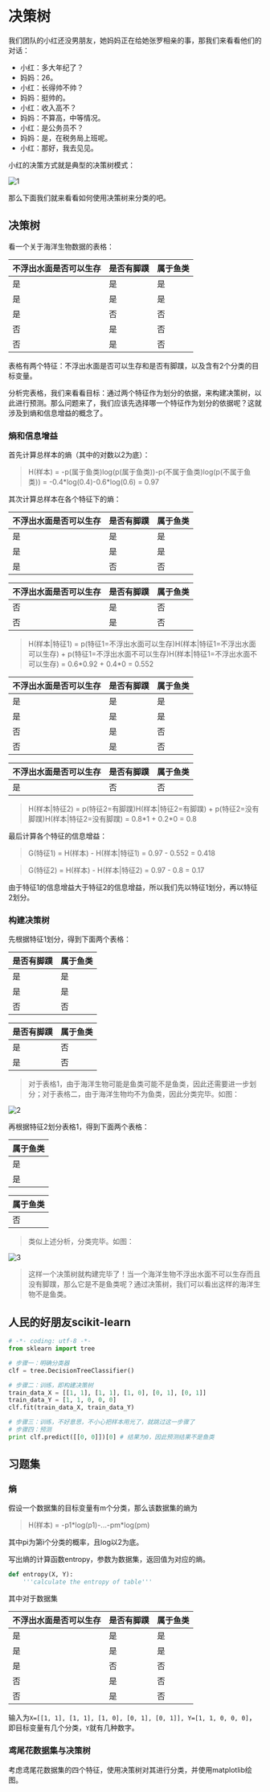 # 决策树

我们团队的小红还没男朋友，她妈妈正在给她张罗相亲的事，那我们来看看他们的对话：

- 小红：多大年纪了？
- 妈妈：26。
- 小红：长得帅不帅？
- 妈妈：挺帅的。
- 小红：收入高不？
- 妈妈：不算高，中等情况。
- 小红：是公务员不？
- 妈妈：是，在税务局上班呢。
- 小红：那好，我去见见。

小红的决策方式就是典型的决策树模式：

![1](https://github.com/im-iron-man/data-analysis/blob/master/%E6%9C%BA%E5%99%A8%E5%AD%A6%E4%B9%A0/3/image/1.png)

那么下面我们就来看看如何使用决策树来分类的吧。

## 决策树

看一个关于海洋生物数据的表格：

|不浮出水面是否可以生存|是否有脚蹼|属于鱼类|
|----------------------|----------|--------|
|是                    |是        |是      |
|是                    |是        |是      |
|是                    |否        |否      |
|否                    |是        |否      |
|否                    |是        |否      |

表格有两个特征：不浮出水面是否可以生存和是否有脚蹼，以及含有2个分类的目标变量。

分析完表格，我们来看看目标：通过两个特征作为划分的依据，来构建决策树，以此进行预测。那么问题来了，我们应该先选择哪一个特征作为划分的依据呢？这就涉及到熵和信息增益的概念了。

### 熵和信息增益

首先计算总样本的熵（其中的对数以2为底）：

> H(样本) = -p(属于鱼类)log(p(属于鱼类))-p(不属于鱼类)log(p(不属于鱼类)) = -0.4\*log(0.4)-0.6\*log(0.6) = 0.97

其次计算总样本在各个特征下的熵：

|不浮出水面是否可以生存|是否有脚蹼|属于鱼类|
|----------------------|----------|--------|
|是                    |是        |是      |
|是                    |是        |是      |
|是                    |否        |否      |

|不浮出水面是否可以生存|是否有脚蹼|属于鱼类|
|----------------------|----------|--------|
|否                    |是        |否      |
|否                    |是        |否      |

> H(样本|特征1) = p(特征1=不浮出水面可以生存)H(样本|特征1=不浮出水面可以生存) + p(特征1=不浮出水面不可以生存)H(样本|特征1=不浮出水面不可以生存) = 0.6\*0.92 + 0.4\*0 = 0.552

|不浮出水面是否可以生存|是否有脚蹼|属于鱼类|
|----------------------|----------|--------|
|是                    |是        |是      |
|是                    |是        |是      |
|否                    |是        |否      |
|否                    |是        |否      |

|不浮出水面是否可以生存|是否有脚蹼|属于鱼类|
|----------------------|----------|--------|
|是                    |否        |否      |

> H(样本|特征2) = p(特征2=有脚蹼)H(样本|特征2=有脚蹼) + p(特征2=没有脚蹼)H(样本|特征2=没有脚蹼) = 0.8\*1 + 0.2\*0 = 0.8

最后计算各个特征的信息增益：

> G(特征1) = H(样本) - H(样本|特征1) = 0.97 - 0.552 = 0.418

> G(特征2) = H(样本) - H(样本|特征2) = 0.97 - 0.8 = 0.17

由于特征1的信息增益大于特征2的信息增益，所以我们先以特征1划分，再以特征2划分。

### 构建决策树

先根据特征1划分，得到下面两个表格：

|是否有脚蹼|属于鱼类|
|----------|--------|
|是        |是      |
|是        |是      |
|否        |否      |

|是否有脚蹼|属于鱼类|
|----------|--------|
|是        |否      |
|是        |否      |

> 对于表格1，由于海洋生物可能是鱼类可能不是鱼类，因此还需要进一步划分；对于表格二，由于海洋生物均不为鱼类，因此分类完毕。如图：

![2](https://github.com/im-iron-man/data-analysis/blob/master/%E6%9C%BA%E5%99%A8%E5%AD%A6%E4%B9%A0/3/image/2.png)

再根据特征2划分表格1，得到下面两个表格：

|属于鱼类|
|--------|
|是      |
|是      |

|属于鱼类|
|--------|
|否      |

> 类似上述分析，分类完毕。如图：

![3](https://github.com/im-iron-man/data-analysis/blob/master/%E6%9C%BA%E5%99%A8%E5%AD%A6%E4%B9%A0/3/image/3.png)

> 这样一个决策树就构建完毕了！当一个海洋生物不浮出水面不可以生存而且没有脚蹼，那么它是不是鱼类呢？通过决策树，我们可以看出这样的海洋生物不是鱼类。

## 人民的好朋友scikit-learn

```python
# -*- coding: utf-8 -*-
from sklearn import tree

# 步骤一：明确分类器
clf = tree.DecisionTreeClassifier()

# 步骤二：训练，即构建决策树
train_data_X = [[1, 1], [1, 1], [1, 0], [0, 1], [0, 1]]
train_data_Y = [1, 1, 0, 0, 0]
clf.fit(train_data_X, train_data_Y)

# 步骤三：训练，不好意思，不小心把样本用光了，就跳过这一步骤了
# 步骤四：预测
print clf.predict([[0, 0]])[0] # 结果为0，因此预测结果不是鱼类
```

## 习题集

### 熵

假设一个数据集的目标变量有m个分类，那么该数据集的熵为

> H(样本) = -p1\*log(p1)-...-pm\*log(pm)

其中pi为第i个分类的概率，且log以2为底。

写出熵的计算函数entropy，参数为数据集，返回值为对应的熵。

```python
def entropy(X, Y):
    '''calculate the entropy of table'''
```

其中对于数据集

|不浮出水面是否可以生存|是否有脚蹼|属于鱼类|
|----------------------|----------|--------|
|是                    |是        |是      |
|是                    |是        |是      |
|是                    |否        |否      |
|否                    |是        |否      |
|否                    |是        |否      |

输入为`X=[[1, 1], [1, 1], [1, 0], [0, 1], [0, 1]], Y=[1, 1, 0, 0, 0]`，即目标变量有几个分类，`Y`就有几种数字。

### 鸢尾花数据集与决策树

考虑鸢尾花数据集的四个特征，使用决策树对其进行分类，并使用matplotlib绘图。